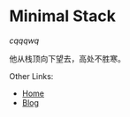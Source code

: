 # Minimal Stack

*cqqqwq*

他从栈顶向下望去，高处不胜寒。

Other Links:

+ [Home](https://www.cqqqwq.com)
+ [Blog](https://blog.cqqqwq.com)
